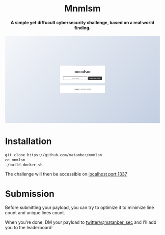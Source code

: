<h1 align="center">Mnmlsm</h1>
<h4 align="center">A simple yet diffucult cybersecurity challenge, based on a real world finding.</h1>

![screenshot](/challenge/static/screenshot.png)

# Installation
```shell
git clone https://github.com/matanber/mnmlsm
cd mnmlsm
./build-docker.sh
```
The challenge will then be accessible on [localhost port 1337](http://localhost:1337)

# Submission
Before submitting your payload, you can try to optimize it to minimize line count and unique lines count.

When you're done, DM your payload to [twitter/@matanber_sec](https://twitter.com/matanber_sec) and I'll add you to the leaderboard!

